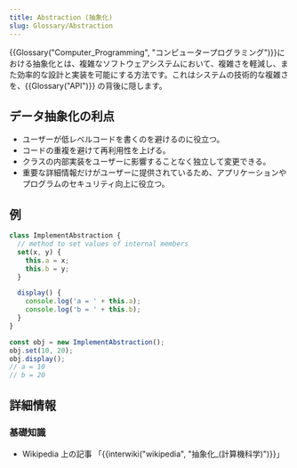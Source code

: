 ```yaml
---
title: Abstraction (抽象化)
slug: Glossary/Abstraction
---
```

{{Glossary("Computer_Programming", "コンピュータープログラミング")}}における抽象化とは、複雑なソフトウェアシステムにおいて、複雑さを軽減し、また効率的な設計と実装を可能にする方法です。これはシステムの技術的な複雑さを、{{Glossary("API")}} の背後に隠します。

## データ抽象化の利点

- ユーザーが低レベルコードを書くのを避けるのに役立つ。
- コードの重複を避けて再利用性を上げる。
- クラスの内部実装をユーザーに影響することなく独立して変更できる。
- 重要な詳細情報だけがユーザーに提供されているため、アプリケーションやプログラムのセキュリティ向上に役立つ。

## 例

```js
class ImplementAbstraction {
  // method to set values of internal members
  set(x, y) {
    this.a = x;
    this.b = y;
  }

  display() {
    console.log('a = ' + this.a);
    console.log('b = ' + this.b);
  }
}

const obj = new ImplementAbstraction();
obj.set(10, 20);
obj.display();
// a = 10
// b = 20
```

## 詳細情報

### 基礎知識

- Wikipedia 上の記事 「{{interwiki("wikipedia", "抽象化_(計算機科学)")}}」
